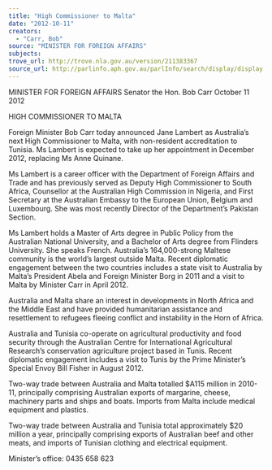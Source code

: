 ```yaml
---
title: "High Commissioner to Malta"
date: "2012-10-11"
creators:
  - "Carr, Bob"
source: "MINISTER FOR FOREIGN AFFAIRS"
subjects:
trove_url: http://trove.nla.gov.au/version/211383367
source_url: http://parlinfo.aph.gov.au/parlInfo/search/display/display.w3p;query=Id%3A%22media/pressrel/1972709%22
---
```


 

 MINISTER FOR FOREIGN AFFAIRS  Senator the Hon. Bob Carr  October 11 2012    

 HIGH COMMISSIONER TO MALTA 

 

 Foreign Minister Bob Carr today announced Jane Lambert as Australia’s next High  Commissioner to Malta, with non-resident accreditation to Tunisia. Ms Lambert is  expected to take up her appointment in December 2012, replacing Ms Anne Quinane.    

 Ms Lambert is a career officer with the Department of Foreign Affairs and Trade and has  previously served as Deputy High Commissioner to South Africa, Counsellor at the  Australian High Commission in Nigeria, and First Secretary at the Australian Embassy to  the European Union, Belgium and Luxembourg. She was most recently Director of the  Department’s Pakistan Section.    

 Ms Lambert holds a Master of Arts degree in Public Policy from the Australian National  University, and a Bachelor of Arts degree from Flinders University. She speaks French.  Australia’s 164,000-strong Maltese community is the world’s largest outside Malta.  Recent diplomatic engagement between the two countries includes a state visit to  Australia by Malta’s President Abela and Foreign Minister Borg in 2011 and a visit to  Malta by Minister Carr in April 2012.    

 Australia and Malta share an interest in developments in North Africa and the Middle  East and have provided humanitarian assistance and resettlement to refugees fleeing  conflict and instability in the Horn of Africa.   

 Australia and Tunisia co-operate on agricultural productivity and food security through  the Australian Centre for International Agricultural Research’s conservation agriculture  project based in Tunis.  Recent diplomatic engagement includes a visit to Tunis by the  Prime Minister’s Special Envoy Bill Fisher in August 2012.    

 Two-way trade between Australia and Malta totalled $A115 million in 2010-11, principally  comprising Australian exports of margarine, cheese, machinery parts and ships and  boats. Imports from Malta include medical equipment and plastics.   

 Two-way trade between Australia and Tunisia total approximately $20 million a year,  principally comprising exports of Australian beef and other meats, and imports of  Tunisian clothing and electrical equipment.    

 Minister’s office: 0435 658 623   

